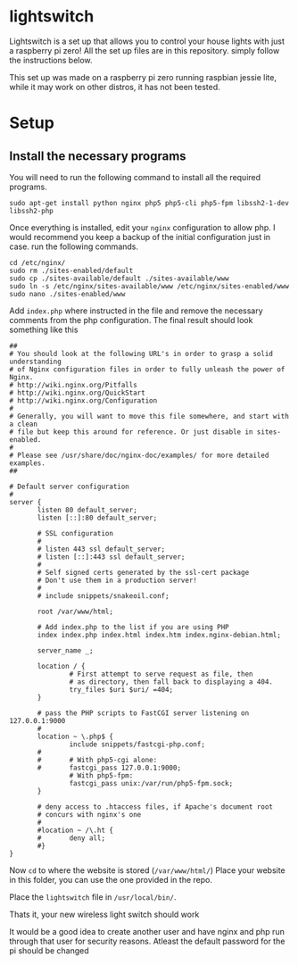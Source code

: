 # lightswitch

Lightswitch is a set up that allows  you to control your house lights with just a raspberry pi zero! All the set up files are in this repository. simply follow the instructions below.

This set up was made on a raspberry pi zero running raspbian jessie lite, while it may work on other distros, it has not been tested. 

# Setup

## Install the necessary programs

You will need to run the following command to install all the required programs.

    sudo apt-get install python nginx php5 php5-cli php5-fpm libssh2-1-dev libssh2-php
    
Once everything is installed, edit your `nginx` configuration to allow php. I would recommend you keep a backup of the initial configuration just in case. run the following commands.

    cd /etc/nginx/
    sudo rm ./sites-enabled/default
    sudo cp ./sites-available/default ./sites-available/www
    sudo ln -s /etc/nginx/sites-available/www /etc/nginx/sites-enabled/www
    sudo nano ./sites-enabled/www
    
Add `index.php` where instructed in the file and remove the necessary comments from the php configuration. The final result should look something like this

    ##
    # You should look at the following URL's in order to grasp a solid understanding
    # of Nginx configuration files in order to fully unleash the power of Nginx.
    # http://wiki.nginx.org/Pitfalls
    # http://wiki.nginx.org/QuickStart
    # http://wiki.nginx.org/Configuration
    #
    # Generally, you will want to move this file somewhere, and start with a clean
    # file but keep this around for reference. Or just disable in sites-enabled.
    #
    # Please see /usr/share/doc/nginx-doc/examples/ for more detailed examples.
    ##
   
    # Default server configuration
    #
    server {
           listen 80 default_server;
           listen [::]:80 default_server;
   
           # SSL configuration
           #
           # listen 443 ssl default_server;
           # listen [::]:443 ssl default_server;
           #
           # Self signed certs generated by the ssl-cert package
           # Don't use them in a production server!
           #
           # include snippets/snakeoil.conf;
   
           root /var/www/html;
   
           # Add index.php to the list if you are using PHP
           index index.php index.html index.htm index.nginx-debian.html;

           server_name _;

           location / {
                   # First attempt to serve request as file, then
                   # as directory, then fall back to displaying a 404.
                   try_files $uri $uri/ =404;
           }

           # pass the PHP scripts to FastCGI server listening on 127.0.0.1:9000
           #
           location ~ \.php$ {
                   include snippets/fastcgi-php.conf;
           #
           #       # With php5-cgi alone:
           #       fastcgi_pass 127.0.0.1:9000;
                   # With php5-fpm:
                   fastcgi_pass unix:/var/run/php5-fpm.sock;
           }

           # deny access to .htaccess files, if Apache's document root
           # concurs with nginx's one
           #
           #location ~ /\.ht {
           #       deny all;
           #}
    }
    
Now `cd` to where the website is stored (`/var/www/html/`)
Place your website in this folder, you can use the one provided in the repo.

Place the `lightswitch` file in `/usr/local/bin/`. 

Thats it, your new wireless light switch should work

It would be a good idea to create another user and have nginx and php run through that user for security reasons. Atleast the default password for the pi should be changed
